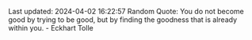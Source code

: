 Last updated: 2024-04-02 16:22:57
Random Quote: You do not become good by trying to be good, but by finding the goodness that is already within you. - Eckhart Tolle